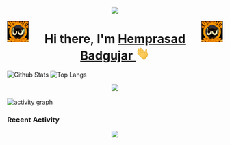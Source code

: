 <p align="center">
  <img src="https://capsule-render.vercel.app/api?type=waving&height=100&color=gradient&text=techiewonk%20|%20HeMBaD&reversal=true&textBg=false&fontSize=40&fontAlign=51&animation=twinkling"/>
</p>
<a href="#"><img align="right" src="static/banner.gif" width="50 " height="50" /></a>
<a href="#"><img align="left" src="static/banner.gif" width="50 " height="50" /></a>

<h1 align="center">Hi there, I'm <a href="https://hembad.notion.site/Hemprasad-Badgujar-f57e83def98743e089797958e5c8deef" target="_blank">Hemprasad Badgujar </a> 
<img
src="static/Hi.gif" height="32" /></h1>

![Github Stats](https://github-readme-stats-beryl-beta-13.vercel.app/api?username=techiewonk&show_icons=true&theme=transparent&hide_rank=true&include_all_commits=true&custom_title=Private&text_bold=true&show=reviews,prs_merged,prs_merged_percentage&hide_border=true&line_height=20&continuous_animation=pulse)
![Top Langs](https://github-readme-stats-beryl-beta-13.vercel.app/api/top-langs/?username=techiewonk&layout=compact&hide=CSS&langs_count=10&size_weight=0&count_weight=1&hide_border=true&theme=transparentpx&continuous_animation=pulse)




<p align="center">
  <img alig src="https://github-profile-trophy.vercel.app/?username=techiewonk&theme=darkhub&column=-1" />
</p>

[![activity graph](https://github-readme-activity-graph.vercel.app/graph?username=techiewonk&theme=react-dark&custom_title=Activity%20Graph&hide_border=true)](https://github.com/ashutosh00710/github-readme-activity-graph)




### Recent Activity
<!--START_SECTION:activity-->

<!--END_SECTION:activity-->


<!--START_SECTION:waka-->


<!--END_SECTION:waka-->




<p align="center">
  <img src="https://capsule-render.vercel.app/api?type=waving&height=75&color=gradient&reversal=true&textBg=false&fontSize=40&fontAlign=50&animation=twinkling&section=footer"/>
</p>